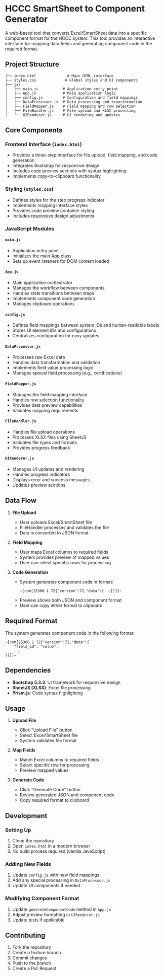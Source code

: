 # HCCC SmartSheet to Component Generator

A web-based tool that converts Excel/SmartSheet data into a specific component format for the HCCC system. This tool provides an interactive interface for mapping data fields and generating component code in the required format.

## Project Structure

```
├── index.html              # Main HTML interface
├── styles.css             # Global styles and UI components
├── js/
│   ├── main.js           # Application entry point
│   ├── App.js            # Main application logic
│   ├── config.js         # Configuration and field mappings
│   ├── DataProcessor.js  # Data processing and transformation
│   ├── FieldMapper.js    # Field mapping and row selection
│   ├── FileHandler.js    # File upload and XLSX processing
│   └── UIRenderer.js     # UI rendering and updates
```

## Core Components

### Frontend Interface (`index.html`)
- Provides a three-step interface for file upload, field mapping, and code generation
- Integrates Bootstrap for responsive design
- Includes code preview sections with syntax highlighting
- Implements copy-to-clipboard functionality

### Styling (`styles.css`)
- Defines styles for the step progress indicator
- Implements mapping interface styles
- Provides code preview container styling
- Includes responsive design adjustments

### JavaScript Modules

#### `main.js`
- Application entry point
- Initializes the main App class
- Sets up event listeners for DOM content loaded

#### `App.js`
- Main application orchestrator
- Manages the workflow between components
- Handles state transitions between steps
- Implements component code generation
- Manages clipboard operations

#### `config.js`
- Defines field mappings between system IDs and human-readable labels
- Stores UI element IDs and configurations
- Centralizes configuration for easy updates

#### `DataProcessor.js`
- Processes raw Excel data
- Handles data transformation and validation
- Implements field value processing logic
- Manages special field processing (e.g., certifications)

#### `FieldMapper.js`
- Manages the field mapping interface
- Handles row selection functionality
- Provides data preview capabilities
- Validates mapping requirements

#### `FileHandler.js`
- Handles file upload operations
- Processes XLSX files using SheetJS
- Validates file types and formats
- Provides progress feedback

#### `UIRenderer.js`
- Manages UI updates and rendering
- Handles progress indicators
- Displays error and success messages
- Updates preview sections

## Data Flow

1. **File Upload**
   - User uploads Excel/SmartSheet file
   - FileHandler processes and validates the file
   - Data is converted to JSON format

2. **Field Mapping**
   - User maps Excel columns to required fields
   - System provides preview of mapped values
   - User can select specific rows for processing

3. **Code Generation**
   - System generates component code in format:
     ```
     ~[com[25306 1 72{"version":72,"data":{...}}]]~
     ```
   - Preview shows both JSON and component format
   - User can copy either format to clipboard

## Required Format

The system generates component code in the following format:
```
~[com[25306 1 72{"version":72,"data":{
    "field_id": "value",
    ...
}}]]~
```

## Dependencies

- **Bootstrap 5.3.2**: UI framework for responsive design
- **SheetJS (XLSX)**: Excel file processing
- **Prism.js**: Code syntax highlighting

## Usage

1. **Upload File**
   - Click "Upload File" button
   - Select Excel/SmartSheet file
   - System validates file format

2. **Map Fields**
   - Match Excel columns to required fields
   - Select specific row for processing
   - Preview mapped values

3. **Generate Code**
   - Click "Generate Code" button
   - Review generated JSON and component code
   - Copy required format to clipboard

## Development

### Setting Up
1. Clone the repository
2. Open `index.html` in a modern browser
3. No build process required (vanilla JavaScript)

### Adding New Fields
1. Update `config.js` with new field mappings
2. Add any special processing in `DataProcessor.js`
3. Update UI components if needed

### Modifying Component Format
1. Update `generateComponentCode` method in `App.js`
2. Adjust preview formatting in `UIRenderer.js`
3. Update tests if applicable

## Contributing

1. Fork the repository
2. Create a feature branch
3. Commit changes
4. Push to the branch
5. Create a Pull Request
